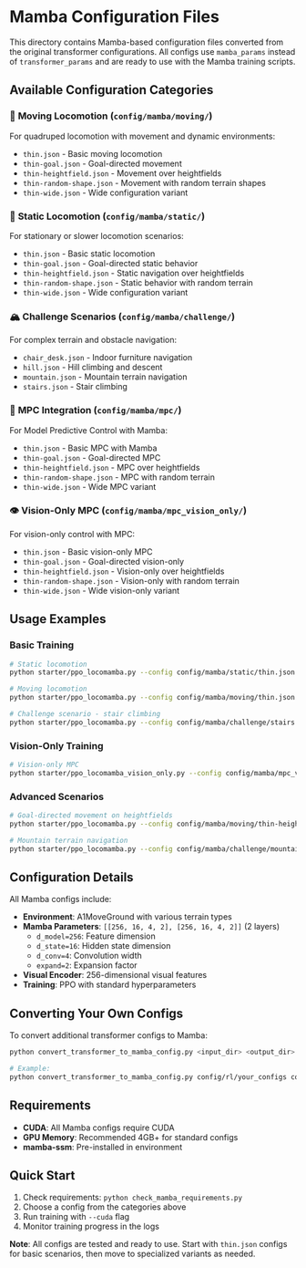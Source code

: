 # Mamba Configuration Files

This directory contains Mamba-based configuration files converted from the original transformer configurations. All configs use `mamba_params` instead of `transformer_params` and are ready to use with the Mamba training scripts.

## Available Configuration Categories

### 🏃 **Moving Locomotion** (`config/mamba/moving/`)
For quadruped locomotion with movement and dynamic environments:
- `thin.json` - Basic moving locomotion  
- `thin-goal.json` - Goal-directed movement
- `thin-heightfield.json` - Movement over heightfields
- `thin-random-shape.json` - Movement with random terrain shapes
- `thin-wide.json` - Wide configuration variant

### 🛑 **Static Locomotion** (`config/mamba/static/`)
For stationary or slower locomotion scenarios:
- `thin.json` - Basic static locomotion
- `thin-goal.json` - Goal-directed static behavior
- `thin-heightfield.json` - Static navigation over heightfields  
- `thin-random-shape.json` - Static behavior with random terrain
- `thin-wide.json` - Wide configuration variant

### 🏔️ **Challenge Scenarios** (`config/mamba/challenge/`)
For complex terrain and obstacle navigation:
- `chair_desk.json` - Indoor furniture navigation
- `hill.json` - Hill climbing and descent
- `mountain.json` - Mountain terrain navigation
- `stairs.json` - Stair climbing

### 🎯 **MPC Integration** (`config/mamba/mpc/`)
For Model Predictive Control with Mamba:
- `thin.json` - Basic MPC with Mamba
- `thin-goal.json` - Goal-directed MPC
- `thin-heightfield.json` - MPC over heightfields
- `thin-random-shape.json` - MPC with random terrain
- `thin-wide.json` - Wide MPC variant

### 👁️ **Vision-Only MPC** (`config/mamba/mpc_vision_only/`)
For vision-only control with MPC:
- `thin.json` - Basic vision-only MPC
- `thin-goal.json` - Goal-directed vision-only
- `thin-heightfield.json` - Vision-only over heightfields
- `thin-random-shape.json` - Vision-only with random terrain
- `thin-wide.json` - Wide vision-only variant

## Usage Examples

### Basic Training
```bash
# Static locomotion
python starter/ppo_locomamba.py --config config/mamba/static/thin.json --cuda

# Moving locomotion  
python starter/ppo_locomamba.py --config config/mamba/moving/thin.json --cuda

# Challenge scenario - stair climbing
python starter/ppo_locomamba.py --config config/mamba/challenge/stairs.json --cuda
```

### Vision-Only Training
```bash
# Vision-only MPC
python starter/ppo_locomamba_vision_only.py --config config/mamba/mpc_vision_only/thin.json --cuda
```

### Advanced Scenarios
```bash
# Goal-directed movement on heightfields
python starter/ppo_locomamba.py --config config/mamba/moving/thin-heightfield.json --cuda

# Mountain terrain navigation
python starter/ppo_locomamba.py --config config/mamba/challenge/mountain.json --cuda
```

## Configuration Details

All Mamba configs include:
- **Environment**: A1MoveGround with various terrain types
- **Mamba Parameters**: `[[256, 16, 4, 2], [256, 16, 4, 2]]` (2 layers)
  - `d_model=256`: Feature dimension
  - `d_state=16`: Hidden state dimension  
  - `d_conv=4`: Convolution width
  - `expand=2`: Expansion factor
- **Visual Encoder**: 256-dimensional visual features
- **Training**: PPO with standard hyperparameters

## Converting Your Own Configs

To convert additional transformer configs to Mamba:

```bash
python convert_transformer_to_mamba_config.py <input_dir> <output_dir>

# Example:
python convert_transformer_to_mamba_config.py config/rl/your_configs configs/mamba/your_configs
```

## Requirements

- **CUDA**: All Mamba configs require CUDA
- **GPU Memory**: Recommended 4GB+ for standard configs
- **mamba-ssm**: Pre-installed in environment

## Quick Start

1. Check requirements: `python check_mamba_requirements.py`
2. Choose a config from the categories above
3. Run training with `--cuda` flag
4. Monitor training progress in the logs

**Note**: All configs are tested and ready to use. Start with `thin.json` configs for basic scenarios, then move to specialized variants as needed.